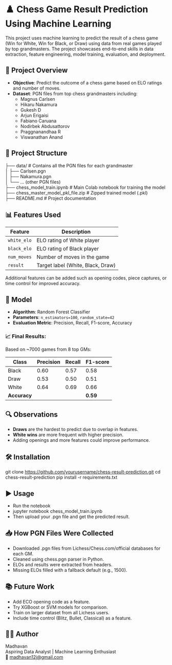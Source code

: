    # ♟️ Chess Game Result Prediction Using Machine Learning

This project uses machine learning to predict the result of a chess game (Win for White, Win for Black, or Draw) using data from real games played by top grandmasters. The project showcases end-to-end skills in data extraction, feature engineering, model training, evaluation, and deployment.

## 📌 Project Overview

- **Objective**: Predict the outcome of a chess game based on ELO ratings and number of moves.
- **Dataset**: PGN files from top chess grandmasters including:
  - Magnus Carlsen
  - Hikaru Nakamura
  - Gukesh D
  - Arjun Erigaisi
  - Fabiano Caruana
  - Nodirbek Abdusattorov
  - Praggnanandhaa R
  - Viswanathan Anand

## 📁 Project Structure

├── data/                         # Contains all the PGN files for each grandmaster  
│   ├── Carlsen.pgn  
│   ├── Nakamura.pgn  
│   └── ... (other PGN files)  
├── chess_model_train.ipynb      # Main Colab notebook for training the model  
├── chess_master_model_pkl_file.zip  # Zipped trained model (.pkl)  
├── README.md                    # Project documentation  

## 📊 Features Used

| Feature         | Description                          |
|----------------|--------------------------------------|
| `white_elo`     | ELO rating of White player           |
| `black_elo`     | ELO rating of Black player           |
| `num_moves`     | Number of moves in the game          |
| `result`        | Target label (White, Black, Draw)    |

Additional features can be added such as opening codes, piece captures, or time control for improved accuracy.

## 🧠 Model

- **Algorithm**: Random Forest Classifier
- **Parameters**: `n_estimators=100`, `random_state=42`
- **Evaluation Metric**: Precision, Recall, F1-score, Accuracy

### 📈 Final Results:

Based on ~7000 games from 8 top GMs:

| Class  | Precision | Recall | F1-score |
|--------|-----------|--------|----------|
| Black  | 0.60      | 0.57   | 0.58     |
| Draw   | 0.53      | 0.50   | 0.51     |
| White  | 0.64      | 0.69   | 0.66     |
| **Accuracy** |      |        | **0.59** |

## 🔍 Observations

- **Draws** are the hardest to predict due to overlap in features.
- **White wins** are more frequent with higher precision.
- Adding openings and more features could improve performance.

## 🛠️ Installation

git clone https://github.com/yourusername/chess-result-prediction.git
cd chess-result-prediction
pip install -r requirements.txt

## ▶️ Usage
- Run the notebook
- jupyter notebook chess_model_train.ipynb
- Then upload your .pgn file and get the predicted result.

## 📥 How PGN Files Were Collected
- Downloaded .pgn files from Lichess/Chess.com/official databases for each GM.
- Cleaned using chess.pgn parser in Python.
- ELOs and results were extracted from headers.
- Missing ELOs filled with a fallback default (e.g., 1500).

## 📚 Future Work
- Add ECO opening code as a feature.
- Try XGBoost or SVM models for comparison.
- Train on larger dataset from all Lichess users.
- Include time control (Blitz, Bullet, Classical) as a feature.

## 🙋‍♂️ Author
Madhavan  
Aspiring Data Analyst | Machine Learning Enthusiast  
📧 madhavan12j@gmail.com  

